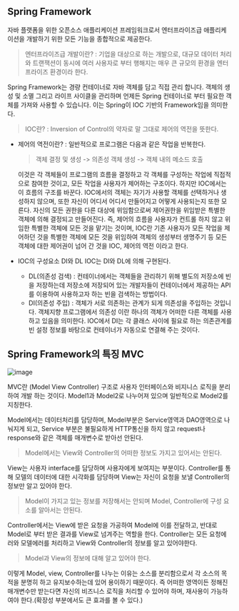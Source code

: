## Spring Framework

자바 플랫폼을 위한 오픈소스 애플리케이션 프레임워크로서 엔터프라이즈급 애플리케이션을 개발하기 위한 모든 기능을 종합적으로 제공한다.

> 엔터프라이즈급 개발이란? : 기업을 대상으로 하는 개발으로, 대규모 데이터 처리와 트랜잭션이 동시에 여러 사용자로 부터 행해지는 매우 큰 규모의 환경을 엔터프라이즈 환경이라 한다.

Spring Framework는 경량 컨테이너로 자바 객체를 담고 직접 관리 합니다. 객체의 생성 및 소멸 그리고 라이프 사이클을 관리하며 언제든 Spring 컨테이너로 부터 필요한 객체를 가져와 사용할 수 있습니다. 이는 Spring이 IOC 기반의 Framework임을 의미한다.

> IOC란? : Inversion of Control의 약자로 말 그대로 제어의 역전을 뜻한다.

- 제어의 역전이란? : 일반적으로 프로그램은 다음과 같은 작업을 반복한다.

  > 객체 결정 및 생성 -> 의존성 객체 생성 -> 객체 내의 메소드 호출

  이것은 각 객체들이 프로그램의 흐름을 결정하고 각 객체를 구성하는 작업에 직접적으로 참여한 것이고, 모든 작업을 사용자가 제어하는 구조이다.
  하지만 IOC에서는 이 흐름의 구조를 바꾼다. IOC에서의 객체는 자기가 사용할 객체를 선택하거나 생성하지 않으며, 또한 자신이 어디서 어디서 만들어지고 어떻게 사용되는지 또한 모른다. 자신의 모든 권한을 다른 대상에 위임함으로써 제어권한을 위임받은 특별한 객체에 의해 결정되고 만들어진다. 즉, 제어의 흐름을 사용자가 컨트롤 하지 않고 위임한 특별한 객체에 모든 것을 맡기는 것이며, IOC란 기존 사용자가 모든 작업을 제어하던 것을 특별한 객체에 모든 것을 위임하여 객체의 생성부터 생명주기 등 모든 객체에 대한 제어권이 넘어 간 것을 IOC, 제어의 역전 이라고 한다.

- IOC의 구성요소 DI와 DL
  IOC는 DI와 DL에 의해 구현된다.
  - DL(의존성 검색) : 컨테이너에서는 객체들을 관리하기 위해 별도의 저장소에 빈을 저장하는데 저장소에 저장되어 있는 개발자들이 컨테이너에서 제공하는 API를 이용하여 사용하고자 하는 빈을 검색하는 방법이다.
  - DI(의존성 주입) : 객체가 서로 의존하는 관계가 되게 의존성을 주입하는 것입니다. 객체지향 프로그램에서 의존성 이란 하나의 객체가 어떠한 다른 객체를 사용하고 있음을 의미한다. IOC에서 DI는 각 클래스 사이에 필요로 하는 의존관계를 빈 설정 정보를 바탕으로 컨테이너가 자동으로 연결해 주는 것이다.

## Spring Framework의 특징 MVC

![image](https://user-images.githubusercontent.com/90595291/149656598-0c658b26-4586-48cb-9675-544da6948538.png)

MVC란 (Model View Controller) 구조로 사용자 인터페이스와 비지니스 로직을 분리하여 개발 하는 것이다. Model1과 Model2로 나누어져 있으며 일반적으로 Model2를 지칭한다.

Model에서는 데이터처리를 담당하며, Model부분은 Service영역과 DAO영역으로 나눠지게 되고, Service 부분은 불필요하게 HTTP통신을 하지 않고 request나 response와 같은 객체를 매개변수로 받아선 안된다.

> Model에서는 View와 Controller의 어떠한 정보도 가지고 있어서는 안된다.

View는 사용자 interface를 담당하며 사용자에게 보여지는 부분이다. Controller를 통해 모델의 데이터에 대한 시각화를 담당하며 View는 자신이 요청을 보낼 Controller의 정보만 알고 있어야 한다.

> Model이 가지고 있는 정보를 저장해서는 안되며 Model, Controller에 구성 요소를 알아서는 안된다.

Controller에서는 View에 받은 요청을 가공하여 Model에 이를 전달하고, 반대로 Model로 부터 받은 결과를 View로 넘겨주는 역할을 한다. Controller는 모든 요청에러와 모델에러를 처리하고 View와 Controller의 정보를 알고 있어야한다.

> Model과 View의 정보에 대해 알고 있어야 한다.

이렇게 Model, view, Controller를 나누는 이유는 소스를 분리함으로서 각 소스의 목적을 분명히 하고 유지보수하는데 있어 용이하기 때문이다. 즉 어떠한 영역이든 정해진 매개변수만 받는다면 자신의 비즈니스 로직을 처리할 수 있어야 하며, 재사용이 가능하여야 한다.(확장성 부분에서도 큰 효과를 볼 수 있다.)
